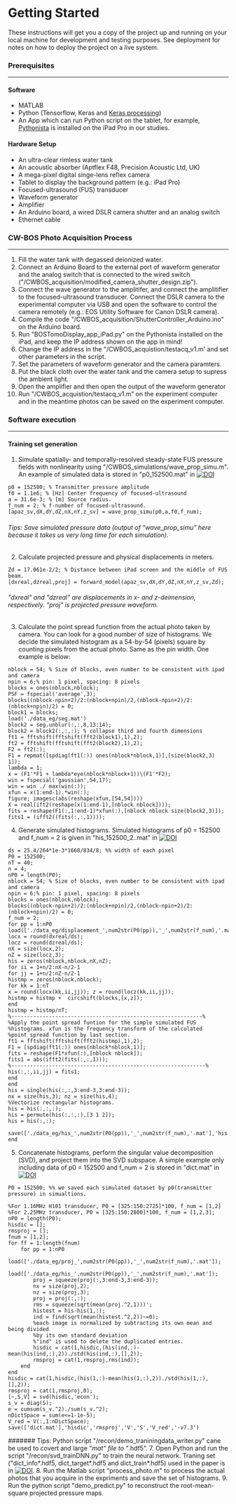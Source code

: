 
Getting Started
==
These instructions will get you a copy of the project up and running on your local machine for development and testing purposes. See deployment for notes on how to deploy the project on a live system.

### Prerequisites
----

#### Software
* MATLAB
* Python (Tensorflow, Keras and [Keras processing](https://github.com/keras-team/keras-preprocessing))
* An App which can run Python script on the tablet, for example,  [Pythonista](http://omz-software.com/pythonista/)  is installed on the iPad Pro in our studies.

#### Hardware Setup
* An ultra-clear rimless water tank
* An acoustic absorber (Aptflex F48, Precision Acoustic Ltd, UK)
* A mega-pixel digital singe-lens reflex camera
* Tablet to display the background pattern (e.g.: iPad Pro)
* Focused-ultrasound (FUS) transducer
* Waveform generator
* Amplifier 
* An Arduino board, a wired DSLR camera shutter and an analog switch
* Ethernet cable

### CW-BOS Photo Acquisition Process
---
1. Fill the water tank with degassed deionized water.
2. Connect an Arduino Board to the external port of waveform generator and the analog switch that is connected to the wired switch ("/CWBOS_acquisition/modified_camera_shutter_design.zip").
3. Connect the wave generator to the amplitifer, and connect the amplitifier to the focused-ultrasound transducer. Connect the DSLR camera to the experimental computer via USB and open the software to control the camera remotely (e.g.: EOS Utility Software for Canon DSLR camera). 
4. Compile the code "/CWBOS_acquisition/ShutterController_Arduino.ino" on the Arduino board. 
5. Run "BOSTomoDisplay_app_iPad.py" on the Pythonista installed on the iPad,  and keep the IP address shown on the app in mind!
6. Change the IP address in the "/CWBOS_acquistion/testacq_v1.m' and set other parameters in the script.
7. Set the parameters of waveform generator and the camera paramters.
8. Put the black cloth over the water tank and the camera setup to supress the ambient light.
10. Open the amplifier and then open the output of the waveform generator
11. Run  "/CWBOS_acquistion/testacq_v1.m” on the experiment computer and in the meantime photos can be saved on the experiment computer.

### Software execution
---
#### Training set generation
1. Simulate spatially- and temporally-resolved steady-state FUS pressure fields with nonlinearity using "/CWBOS_simulations/wave_prop_simu.m".  An example of simulated data is stored in "p0_152500.mat" in  [![DOI](https://zenodo.org/badge/DOI/10.5281/zenodo.3601483.svg)](https://doi.org/10.5281/zenodo.3601483)

```
p0 = 152500; % Transmitter pressure amplitude  
f0 = 1.1e6; % [Hz] Center frequency of focused-ultrasound  
a = 31.6e-3; % [m] Source radius.  
f_num = 2; % f-number of focused-ultrasound.  
[apaz_sv,dX,dY,dZ,nX,nY,z_sv] = wave_prop_simu(p0,a,f0,f_num);  
```
###### Tips: Save simulated pressure data (output of "wave_prop_simu" here because it takes us very long time for each simulation).

2.  Calculate projected pressure and physical displacements in meters. 
```
Zd = 17.061e-2/2; % Distance between iPad screen and the middle of FUS beam.
[dxreal,dzreal,proj] = forward_model(apaz_sv,dX,dY,dZ,nX,nY,z_sv,Zd);
```
###### "dxreal" and "dzreal" are displacements in x- and z-deimension, respectively. "proj" is projected pressure waveform. 
3. Calculate the point spread function from the actual photo taken by camera. 
You can look for a good number of size of histograms. We decide the simulated histogram as a 54-by-54 (pixels) square by counting pixels from the actual photo. Same as the pin width. One example is below:

```
nblock = 54; % Size of blocks, even number to be consistent with ipad and camera
npin = 6;% pin: 1 pixel, spacing: 8 pixels
blocks = ones(nblock,nblock);
PSF = fspecial('average',3);
blocks((nblock-npin+2)/2:(nblock+npin)/2,(nblock-npin+2)/2:(nblock+npin)/2) = 0;
block1 = blocks;
load('./data_eg/seg.mat')
block2 = seg.unblur(:,:,8,13:14);
block2 = block2(:,:,:); % collapse third and fourth dimensions
ft1 = fftshift(fftshift(fft2(block1),1),2);
ft2 = fftshift(fftshift(fft2(block2),1),2);
F2 = ft2(:);
F1 = repmat([spdiag(ft1(:)) ones(nblock*nblock,1)],[size(block2,3) 1]);
lambda = 1;
x = (F1'*F1 + lambda*eye(nblock*nblock+1))\(F1'*F2);
win = fspecial('gaussian',54,17);
win = win ./ max(win(:));
xfun = x(1:end-1).*win(:);
figure; imagesc(abs(reshape(xfun,[54,54])))
X = real(ift2(reshape(x(1:end-1),[nblock nblock])));
fits = reshape(F1(:,1:end-1)*xfun(:),[nblock nblock size(block2,3)]);
fits1 = (ifft2((fits(:,:,1))));

```
4. Generate simulated histograms. Simulated histograms of p0 = 152500 and f_num = 2 is given in "his_152500_2..mat" in [![DOI](https://zenodo.org/badge/DOI/10.5281/zenodo.3601483.svg)](https://doi.org/10.5281/zenodo.3601483)
```
ds = 25.4/264*1e-3*1668/834/8; %% width of each pixel
P0 = 152500;
nT = 40;
n = 4;
nP0 = length(P0);
nblock = 54; % Size of blocks, even number to be consistent with ipad and camera
npin = 6;% pin: 1 pixel, spacing: 8 pixels
blocks = ones(nblock,nblock);
blocks((nblock-npin+2)/2:(nblock+npin)/2,(nblock-npin+2)/2:(nblock+npin)/2) = 0;
f_num = 2;
for pp = 1:nP0
load(['./data_eg/displacement_',num2str(P0(pp)),'_',num2str(f_num),'.mat']);
locx = round(dxreal/ds);
locz = round(dzreal/ds);
nX = size(locx,2);
nZ = size(locz,3);
his = zeros(nblock,nblock,nX,nZ);
for ii = 1+n/2:nX-n/2-1
for jj = 1+n/2:nZ-n/2-1
histmp = zeros(nblock,nblock);
for kk = 1:nT
x = round(locx(kk,ii,jj)); z = round(locz(kk,ii,jj));
histmp = histmp +  circshift(blocks,[x,z]);
end
histmp = histmp/nT;
%-------------------------------------------------------------%
%Apply the point spread funtion for the simple simulated FUS
%histograms. xfun is the frequency transform of the calculated
%point spread function by last section.
ft1 = fftshift(fftshift(fft2(histmp),1),2);
F1 = [spdiag(ft1(:)) ones(nblock*nblock,1)];
fits = reshape(F1*xfun(:),[nblock nblock]);
fits1 = abs(ifft2(fits(:,:,1)));
%--------------------------------------------------------------%
his(:,:,ii,jj) = fits1;
end
end
his = single(his(:,:,3:end-3,3:end-3));
nx = size(his,3); nz = size(his,4);
%Vectorize rectangular histograms. 
his = his(:,:,:); 
his = permute(his(:,:,:),[3 1 2]);
his = his(:,:);

save(['./data_eg/his_',num2str(P0(pp)),'_',num2str(f_num),'.mat'],'his','nx','nz');
end
```
5. Concatenate histograms, perform the singular value decomposition (SVD), and project them into the SVD subspace. A simple example only including data of p0 = 152500 and f_num = 2 is stored in "dict.mat" in [![DOI](https://zenodo.org/badge/DOI/10.5281/zenodo.3601483.svg)](https://doi.org/10.5281/zenodo.3601483)
```
P0 = 152500; %% we saved each simulated dataset by p0(transmitter pressure) in simualtions. 

%For 1.16MHz H101 transducer, P0 = [325:150:2725]*100, f_num = [1,2]
%For 2.25MHz transducer, P0 = [325:150:2800]*100, f_num = [1,2,3];
nP0 = length(P0);
hisdic = [];
rmsproj = [];
fnum = [1,2];
for ff = 1:length(fnum)
    for pp = 1:nP0
        load(['./data_eg/proj_',num2str(P0(pp)),'_',num2str(f_num),'.mat']);
        load(['./data_eg/his_',num2str(P0(pp)),'_',num2str(f_num),'.mat']);
        proj = squeeze(proj(:,3:end-3,3:end-3));
        nx = size(proj,2);
        nz = size(proj,3);
        proj = proj(:,:);
        rms = squeeze(sqrt(mean(proj.^2,1)))';
        histest = his-his(1,:);
        ind = find(sqrt(mean(histest.^2,2))~=0);
        %each image is normalized by subtracting its own mean and being divided
        %by its own standard deviation
        %"ind" is used to delete the duplicated entries.
        hisdic = cat(1,hisdic,(his(ind,:)-mean(his(ind,:),2))./std(his(ind,:),[],2));
        rmsproj = cat(1,rmsproj,rms(ind));
    end
end
hisdic = cat(1,hisdic,(his(1,:)-mean(his(1,:),2))./std(his(1,:),[],2));
rmsproj = cat(1,rmsproj,0);
[~,S,V] = svd(hisdic,'econ');
s_v = diag(S);
e = cumsum(s_v.^2)./sum(s_v.^2);
nDictSpace = sum(e<=1-1e-5);
V_red = V(:,1:nDictSpace);
save(['dict.mat'],'hisdic','rmsproj','V','S','V_red','-v7.3')
```
####### Tips: Python script "/recon/demo_traniningdata_writer.py" cane be used to covert and large "*mat" file to "*.hdf5". 
7. Open Python and run the script "/recon/svd_trainDNN.py" to train the neural network. Traning set ("dict_info*.hdf5, dict_target*.hdf5 and dict_train*.hdf5) used in the paper  is in [![DOI](https://zenodo.org/badge/DOI/10.5281/zenodo.3601483.svg)](https://doi.org/10.5281/zenodo.3601483). 
8. Run the Matlab script "process_photo.m" to process the actual photos that you acquire in the expriments and save the set of histograms.
9. Run the python script "demo_predict.py" to reconstruct the root-mean-square projected pressure maps.


